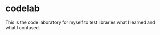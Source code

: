 # codelab
This is the code laboratory for myself to test libraries what I learned and what I confused.
